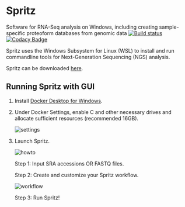 # Spritz
Software for RNA-Seq analysis on Windows, including creating sample-specific proteoform databases from genomic data
[![Build status](https://ci.appveyor.com/api/projects/status/p54yrm6iixqm8jsf?svg=true)](https://ci.appveyor.com/project/acesnik/spritz)
[![Codacy Badge](https://api.codacy.com/project/badge/Grade/c4187aae0b1f43c79e3e6379f77a408a)](https://www.codacy.com/app/acesnik/Spritz?utm_source=github.com&amp;utm_medium=referral&amp;utm_content=smith-chem-wisc/Spritz&amp;utm_campaign=Badge_Grade)

Spritz uses the Windows Subsystem for Linux (WSL) to install and run commandline tools for Next-Generation Sequencing (NGS) analysis.

Spritz can be downloaded [here](https://github.com/smith-chem-wisc/Spritz/releases).

## Running Spritz with GUI

1. Install [Docker Desktop for Windows](https://hub.docker.com/editions/community/docker-ce-desktop-windows).

2. Under Docker Settings, enable C and other necessary drives and allocate sufficient resources (recommended 16GB).

    ![settings](https://user-images.githubusercontent.com/42819128/70090841-8a937a80-15e0-11ea-9742-ca959a89deca.png)

3. Launch Spritz.

    ![howto](https://user-images.githubusercontent.com/42819128/70091146-2624eb00-15e1-11ea-9230-bfd118aa03d9.png)

    Step 1: Input SRA accessions OR FASTQ files.

    Step 2: Create and customize your Spritz workflow.
    
   ![workflow](https://user-images.githubusercontent.com/42819128/70091992-e65f0300-15e2-11ea-9e0f-7bb4262afefa.png)
   
    Step 3: Run Spritz!
